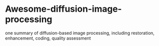 # Awesome-diffusion-image-processing
one summary of diffusion-based image processing, including restoration, enhancement, coding, quality assessment
